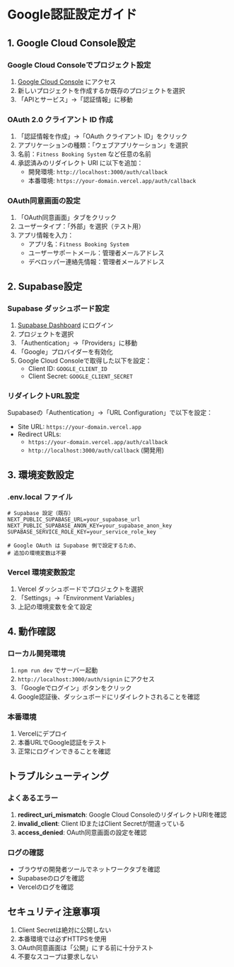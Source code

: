 # Google認証設定ガイド

## 1. Google Cloud Console設定

### Google Cloud Consoleでプロジェクト設定
1. [Google Cloud Console](https://console.cloud.google.com/) にアクセス
2. 新しいプロジェクトを作成するか既存のプロジェクトを選択
3. 「APIとサービス」→「認証情報」に移動

### OAuth 2.0 クライアント ID 作成
1. 「認証情報を作成」→「OAuth クライアント ID」をクリック
2. アプリケーションの種類：「ウェブアプリケーション」を選択
3. 名前：`Fitness Booking System` など任意の名前
4. 承認済みのリダイレクト URI に以下を追加：
   - 開発環境: `http://localhost:3000/auth/callback`
   - 本番環境: `https://your-domain.vercel.app/auth/callback`

### OAuth同意画面の設定
1. 「OAuth同意画面」タブをクリック
2. ユーザータイプ：「外部」を選択（テスト用）
3. アプリ情報を入力：
   - アプリ名：`Fitness Booking System`
   - ユーザーサポートメール：管理者メールアドレス
   - デベロッパー連絡先情報：管理者メールアドレス

## 2. Supabase設定

### Supabase ダッシュボード設定
1. [Supabase Dashboard](https://app.supabase.com/) にログイン
2. プロジェクトを選択
3. 「Authentication」→「Providers」に移動
4. 「Google」プロバイダーを有効化
5. Google Cloud Consoleで取得した以下を設定：
   - Client ID: `GOOGLE_CLIENT_ID`
   - Client Secret: `GOOGLE_CLIENT_SECRET`

### リダイレクトURL設定
Supabaseの「Authentication」→「URL Configuration」で以下を設定：
- Site URL: `https://your-domain.vercel.app`
- Redirect URLs: 
  - `https://your-domain.vercel.app/auth/callback`
  - `http://localhost:3000/auth/callback` (開発用)

## 3. 環境変数設定

### .env.local ファイル
```env
# Supabase 設定（既存）
NEXT_PUBLIC_SUPABASE_URL=your_supabase_url
NEXT_PUBLIC_SUPABASE_ANON_KEY=your_supabase_anon_key
SUPABASE_SERVICE_ROLE_KEY=your_service_role_key

# Google OAuth は Supabase 側で設定するため、
# 追加の環境変数は不要
```

### Vercel 環境変数設定
1. Vercel ダッシュボードでプロジェクトを選択
2. 「Settings」→「Environment Variables」
3. 上記の環境変数を全て設定

## 4. 動作確認

### ローカル開発環境
1. `npm run dev` でサーバー起動
2. `http://localhost:3000/auth/signin` にアクセス
3. 「Googleでログイン」ボタンをクリック
4. Google認証後、ダッシュボードにリダイレクトされることを確認

### 本番環境
1. Vercelにデプロイ
2. 本番URLでGoogle認証をテスト
3. 正常にログインできることを確認

## トラブルシューティング

### よくあるエラー
1. **redirect_uri_mismatch**: Google Cloud ConsoleのリダイレクトURIを確認
2. **invalid_client**: Client IDまたはClient Secretが間違っている
3. **access_denied**: OAuth同意画面の設定を確認

### ログの確認
- ブラウザの開発者ツールでネットワークタブを確認
- Supabaseのログを確認
- Vercelのログを確認

## セキュリティ注意事項

1. Client Secretは絶対に公開しない
2. 本番環境では必ずHTTPSを使用
3. OAuth同意画面は「公開」にする前に十分テスト
4. 不要なスコープは要求しない 